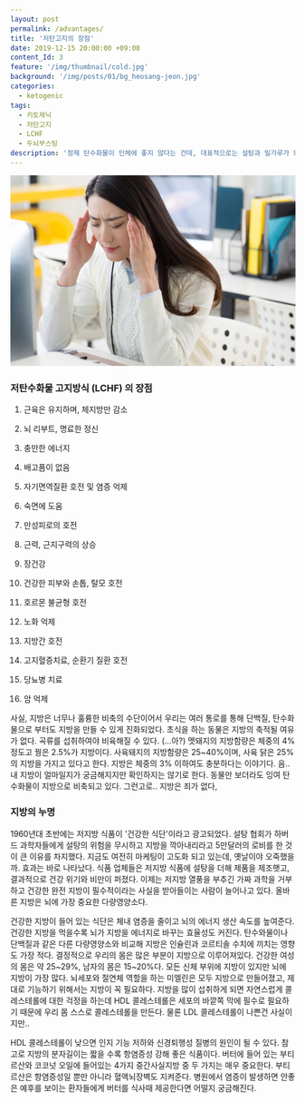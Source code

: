 ```yaml
---
layout: post
permalink: /advantages/
title: '저탄고지의 장점'
date: 2019-12-15 20:00:00 +09:00
content_Id: 3
feature: '/img/thumbnail/cold.jpg'
background: '/img/posts/01/bg_heosang-jeon.jpg'
categories:
  - ketogenic
tags:
  - 키토제닉
  - 저탄고지
  - LCHF
  - 두뇌부스팅
description: '정제 탄수화물이 인체에 좋지 않다는 건데, 대표적으로는 설탕과 밀가루가 되겠다. 저탄고지는 탄수화물을 적게 섭취하는 대신 지방으로 나머지 칼로리를 채워주는 식단이며, 여성에게는 엄격한 식단은 추천하지 않는다.'
---
```


![두통](/img/post/01/headache.jpg)

### 저탄수화물 고지방식 (LCHF) 의 장점

1. 근육은 유지하며, 체지방만 감소

2. 뇌 리부트, 명료한 정신

3. 충만한 에너지

4. 배고픔이 없음

5. 자기면역질환 호전 및 염증 억제

6. 숙면에 도움

7. 만성피로의 호전

8. 근력, 근지구력의 상승

9. 장건강

10. 건강한 피부와 손톱, 탈모 호전

11. 호르몬 불균형 호전

12. 노화 억제

13. 지방간 호전

14. 고지혈증치료, 순환기 질환 호전

15. 당뇨병 치료

16. 암 억제



사실, 지방은 너무나 훌륭한 비축의 수단이어서 우리는 여러 통로를 통해 단백질, 탄수화물으로 부터도 지방을 만들 수 있게 진화되었다. 초식을 하는 동물은 지방의 축적될 여유가 없다. 곡류를 섭취하여야 비육해질 수 있다. (...아?) 멧돼지의 지방함량은 체중의 4% 정도고 꿩은 2.5%가 지방이다. 사육돼지의 지방함량은 25~40%이며, 사육 닭은 25%의 지방을 가지고 있다고 한다. 지방은 체중의 3% 이하여도 충분하다는 이야기다. 음.. 내 지방이 얼마일지가 궁금해지지만 확인하지는 않기로 한다. 동물만 보더라도 잉여 탄수화물이 지방으로 비축되고 있다. 그런고로.. 지방은 죄가 없다,





### 지방의 누명

1960년대 초반에는 저지방 식품이 '건강한 식단'이라고 광고되었다. 설탕 협회가 하버드 과학자들에게 설탕의 위험을 무시하고 지방을 깍아내리라고 5만달러의 로비를 한 것이 큰 이유를 차지했다. 지금도 여전히 마케팅이 고도화 되고 있는데, 옛날이야 오죽했을까. 효과는 바로 나타났다. 식품 업체들은 저지방 식품에 설탕을 더해 제품을 제조햇고, 결과적으로 건강 위기와 비만이 퍼졌다. 이제는 저지방 열풍을 부추긴 가짜 과학을 거부하고 건강한 완전 지방이 필수적이라는 사실을 받아들이는 사람이 늘어나고 있다. 올바른 지방은 뇌에 가장 중요한 다량영양소다.





건강한 지방이 들어 있는 식단은 체내 염증을 줄이고 뇌의 에너지 생산 속도를 높여준다. 건강한 지방을 먹을수록 뇌가 지방을 에너지로 바꾸는 효율성도 커진다. 탄수와물이나 단백질과 같은 다른 다량영양소와 비교해 지방은 인슐린과 코르티솔 수치에 끼치는 영향도 가장 적다. 결정적으로 우리의 몸은 많은 부분이 지방으로 이루어져있다. 건강한 여성의 몸은 약 25~29%, 남자의 몸은 15~20%다. 모든 신체 부위에 지방이 있지만 뇌에 지방이 가장 많다. 뇌세포와 절연체 역할을 하는 미엘린은 모두 지방으로 만들어졌고, 제대로 기능하기 위해서는 지방이 꼭 필요하다. 지방을 많이 섭취하게 되면 자연스럽게 콜레스테롤에 대한 걱정을 하는데 HDL 콜레스테롤은 세포의 바깥쪽 막에 필수로 필요하기 때문에 우리 몸 스스로 콜레스테롤을 만든다. 물론 LDL 콜레스테롤이 나쁜건 사실이지만..

HDL 콜레스테롤이 낮으면 인지 기능 저하와 신경퇴행성 질병의 원인이 될 수 있다. 참고로 지방의 분자길이는 짧을 수록 항염증성 강해 좋은 식품이다. 버터에 들어 있는 부티르산와 코코넛 오일에 들어있는 4가지 중간사실지방 중 두 가지는 매우 중요한다. 부티르산은 항염증성일 뿐만 아니라 혈액뇌장벽도 지켜준다. 병원에서 염증이 발생하면 안좋은 예후를 보이는 환자들에게 버터를 식사때 제공한다면 어떨지 궁금해진다.  
